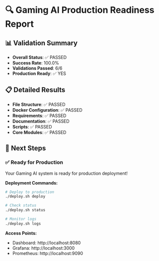 # 🔍 Gaming AI Production Readiness Report

## 📊 Validation Summary

- **Overall Status**: ✅ PASSED
- **Success Rate**: 100.0%
- **Validations Passed**: 6/6
- **Production Ready**: ✅ YES

## 📋 Detailed Results

- **File Structure**: ✅ PASSED
- **Docker Configuration**: ✅ PASSED
- **Requirements**: ✅ PASSED
- **Documentation**: ✅ PASSED
- **Scripts**: ✅ PASSED
- **Core Modules**: ✅ PASSED

## 🚀 Next Steps

### ✅ Ready for Production


Your Gaming AI system is ready for production deployment!

**Deployment Commands:**
```bash
# Deploy to production
./deploy.sh deploy

# Check status
./deploy.sh status

# Monitor logs
./deploy.sh logs
```

**Access Points:**
- Dashboard: http://localhost:8080
- Grafana: http://localhost:3000
- Prometheus: http://localhost:9090
